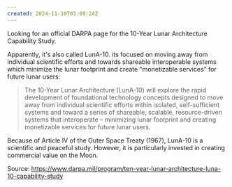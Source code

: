 ```yaml
---
created: 2024-11-10T03:09:24Z
---
```


Looking for an official DARPA page for the 10-Year Lunar Architecture Capability Study.

Apparently, it's also called LunA-10. its focused on moving away from individual scientific efforts and towards shareable interoperable systems which minimize the lunar footprint and create "monetizable services" for future lunar users:

> The 10-Year Lunar Architecture (LunA-10) will explore the rapid development of foundational technology concepts designed to move away from individual scientific efforts within isolated, self-sufficient systems and toward a series of shareable, scalable, resource-driven systems that interoperate – minimizing lunar footprint and creating monetizable services for future lunar users.

Because of Article IV of the Outer Space Treaty (1967), LunA-10 is a scientific and peaceful study. However, it is particularly invested in creating commercial value on the Moon.

Source: https://www.darpa.mil/program/ten-year-lunar-architecture-luna-10-capability-study
